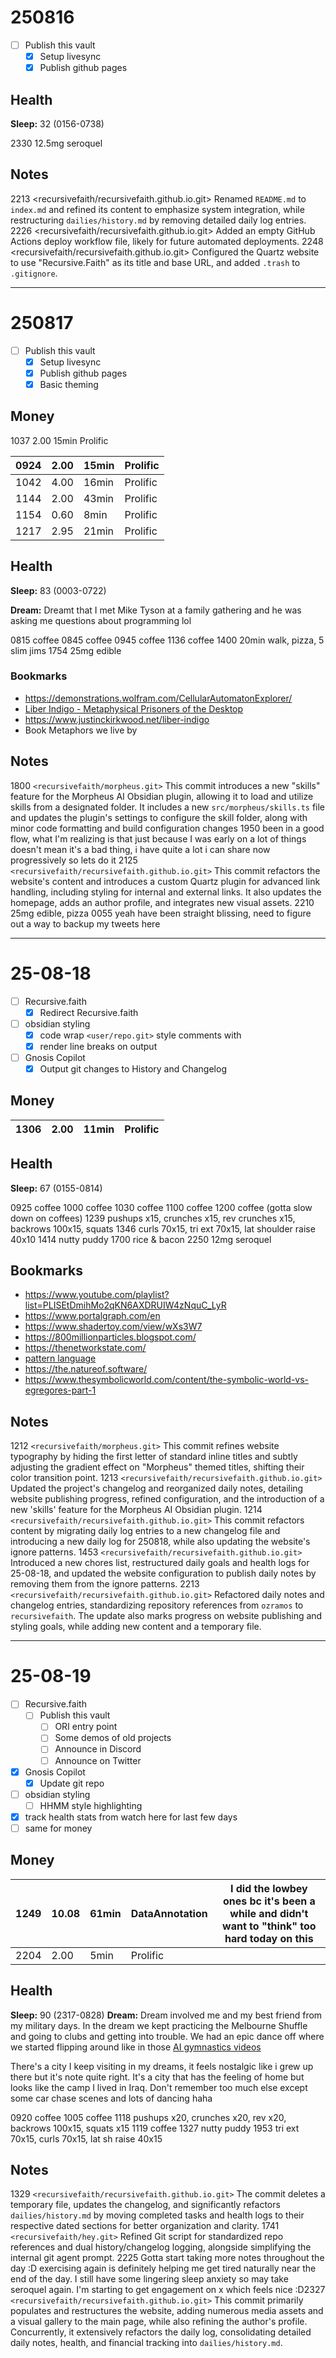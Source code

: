 # 250816
- [ ] Publish this vault
	- [x] Setup livesync
	- [x] Publish github pages

## Health
**Sleep:** 32 (0156-0738)

2330 12.5mg seroquel

## Notes
2213 <recursivefaith/recursivefaith.github.io.git> Renamed `README.md` to `index.md` and refined its content to emphasize system integration, while restructuring `dailies/history.md` by removing detailed daily log entries. 
2226 <recursivefaith/recursivefaith.github.io.git> Added an empty GitHub Actions deploy workflow file, likely for future automated deployments. 
2248 <recursivefaith/recursivefaith.github.io.git> Configured the Quartz website to use "Recursive.Faith" as its title and base URL, and added `.trash` to `.gitignore`. 

---
# 250817
- [ ] Publish this vault
	- [x] Setup livesync
	- [x] Publish github pages
	- [x] Basic theming

## Money
1037 2.00 15min Prolific

| 0924      | 2.00 | 15min | Prolific |
| --------- | ---- | ----- | -------- |
| 1042      | 4.00 | 16min | Prolific |
| 1144      | 2.00 | 43min | Prolific |
| 1154      | 0.60 | 8min  | Prolific |
| 1217      | 2.95 | 21min | Prolific |

## Health
**Sleep:** 83 (0003-0722)

**Dream:** Dreamt that I met Mike Tyson at a family gathering and he was asking me questions about programming lol

0815 coffee
0845 coffee
0945 coffee
1136 coffee
1400 20min walk, pizza, 5 slim jims
1754 25mg edible

### Bookmarks
- https://demonstrations.wolfram.com/CellularAutomatonExplorer/
- [ Liber Indigo - Metaphysical Prisoners of the Desktop](https://www.youtube.com/watch?v=pGpBQgZ5IsI)
- https://www.justinckirkwood.net/liber-indigo
- Book Metaphors we live by
## Notes
1800 `<recursivefaith/morpheus.git>` This commit introduces a new "skills" feature for the Morpheus AI Obsidian plugin, allowing it to load and utilize skills from a designated folder. It includes a new `src/morpheus/skills.ts` file and updates the plugin's settings to configure the skill folder, along with minor code formatting and build configuration changes
1950 been in a good flow, what I'm realizing is that just because I was early on a lot of things doesn't mean it's a bad thing, i have quite a lot i can share now progressively so lets do it
2125 `<recursivefaith/recursivefaith.github.io.git>` This commit refactors the website's content and introduces a custom Quartz plugin for advanced link handling, including styling for internal and external links. It also updates the homepage, adds an author profile, and integrates new visual assets. 
2210 25mg edible, pizza
0055 yeah have been straight blissing, need to figure out a way to backup my tweets here

---

# 25-08-18
- [ ] Recursive.faith
	- [x] Redirect Recursive.faith
- [ ] obsidian styling
	- [x] code wrap `<user/repo.git>` style comments with
	- [x] render line breaks on output
- [ ] Gnosis Copilot
	- [x] Output git changes to History and Changelog

## Money

| 1306      | 2.00 | 11min | Prolific |
| --------- | ---- | ----- | -------- |


## Health
**Sleep:** 67 (0155-0814)

0925 coffee
1000 coffee
1030 coffee
1100 coffee
1200 coffee (gotta slow down on coffees)
1239 pushups x15, crunches x15, rev crunches x15, backrows 100x15, squats
1346 curls 70x15, tri ext 70x15, lat shoulder raise 40x10
1414 nutty puddy
1700 rice & bacon
2250 12mg seroquel
## Bookmarks
- https://www.youtube.com/playlist?list=PLISEtDmihMo2qKN6AXDRUIW4zNquC_LyR
- https://www.portalgraph.com/en
- https://www.shadertoy.com/view/wXs3W7
- https://800millionparticles.blogspot.com/
- https://thenetworkstate.com/
- [pattern language](https://news.ycombinator.com/item?id=40342008)
- https://the.natureof.software/
- https://www.thesymbolicworld.com/content/the-symbolic-world-vs-egregores-part-1
## Notes
1212 `<recursivefaith/morpheus.git>` This commit refines website typography by hiding the first letter of standard inline titles and subtly adjusting the gradient effect on "Morpheus" themed titles, shifting their color transition point. 
1213 `<recursivefaith/recursivefaith.github.io.git>` Updated the project's changelog and reorganized daily notes, detailing website publishing progress, refined configuration, and the introduction of a new 'skills' feature for the Morpheus AI Obsidian plugin. 
1214 `<recursivefaith/recursivefaith.github.io.git>` This commit refactors content by migrating daily log entries to a new changelog file and introducing a new daily log for 250818, while also updating the website's ignore patterns. 
1453 `<recursivefaith/recursivefaith.github.io.git>` Introduced a new chores list, restructured daily goals and health logs for 25-08-18, and updated the website configuration to publish daily notes by removing them from the ignore patterns.
2213 `<recursivefaith/recursivefaith.github.io.git>` Refactored daily notes and changelog entries, standardizing repository references from `ozramos` to `recursivefaith`. The update also marks progress on website publishing and styling goals, while adding new content and a temporary file. 

---

# 25-08-19
- [ ] Recursive.faith
	- [ ] Publish this vault
		- [ ] ORI entry point
		- [ ] Some demos of old projects
		- [ ] Announce in Discord
		- [ ] Announce on Twitter 
- [x] Gnosis Copilot
	- [x] Update git repo
- [ ] obsidian styling
	- [ ] HHMM style highlighting
- [x] track health stats from watch here for last few days
- [ ] same for money

## Money

| 1249      | 10.08 | 61min | DataAnnotation | I did the lowbey ones bc it's been a while and didn't want to "think" too hard today on this |
| --------- | ----- | ----- | -------------- | -------------------------------------------------------------------------------------------- |
| 2204      | 2.00  | 5min  | Prolific       |                                                                                              |

## Health
**Sleep:** 90 (2317-0828)
**Dream:** Dream involved me and my best friend from my military days. In the dream we kept practicing the Melbourne Shuffle and going to clubs and getting into trouble. We had an epic dance off where we started flipping around like in those [AI gymnastics videos](https://www.reddit.com/r/aivideo/comments/1dt7qsa/ai_sports_gymnastics/)

There's a city I keep visiting in my dreams, it feels nostalgic like i grew up there but it's note quite right. It's a city that has the feeling of home but looks like the camp I lived in Iraq. Don't remember too much else except some car chase scenes and lots of dancing haha

0920 coffee
1005 coffee
1118 pushups x20, crunches x20, rev x20, backrows 100x15, squats x15
1119 coffee
1327 nutty puddy
1953 tri ext 70x15, curls 70x15, lat sh raise 40x15

## Notes
1329 `<recursivefaith/recursivefaith.github.io.git>` The commit deletes a temporary file, updates the changelog, and significantly refactors `dailies/history.md` by moving completed tasks and health logs to their respective dated sections for better organization and clarity.
1741 `<recursivefaith/hey.git>` Refined Git script for standardized repo references and dual history/changelog logging, alongside simplifying the internal git agent prompt. 
2225 Gotta start taking more notes throughout the day :D exercising again is definitely helping me get tired naturally near the end of the day. I still have some lingering sleep anxiety so may take seroquel again. I'm starting to get engagement on x which feels nice :D2327 `<recursivefaith/recursivefaith.github.io.git>` This commit primarily populates and restructures the website, adding numerous media assets and a visual gallery to the main page, while also refining the author's profile. Concurrently, it extensively refactors the daily log, consolidating detailed daily notes, health, and financial tracking into `dailies/history.md`. 

